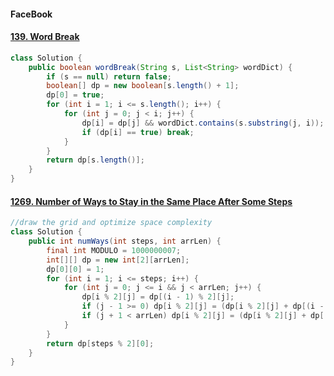 #### FaceBook

#### [139. Word Break](https://leetcode-cn.com/problems/word-break/)

```java
class Solution {
    public boolean wordBreak(String s, List<String> wordDict) {
        if (s == null) return false;
        boolean[] dp = new boolean[s.length() + 1];
        dp[0] = true;
        for (int i = 1; i <= s.length(); i++) {
            for (int j = 0; j < i; j++) {
                dp[i] = dp[j] && wordDict.contains(s.substring(j, i));
                if (dp[i] == true) break;
            }
        }
        return dp[s.length()];
    }
}
```

#### [1269. Number of Ways to Stay in the Same Place After Some Steps](https://leetcode-cn.com/problems/number-of-ways-to-stay-in-the-same-place-after-some-steps/)

```java
//draw the grid and optimize space complexity
class Solution {
    public int numWays(int steps, int arrLen) {
        final int MODULO = 1000000007;
        int[][] dp = new int[2][arrLen];
        dp[0][0] = 1;
        for (int i = 1; i <= steps; i++) {
            for (int j = 0; j <= i && j < arrLen; j++) {
                dp[i % 2][j] = dp[(i - 1) % 2][j];
                if (j - 1 >= 0) dp[i % 2][j] = (dp[i % 2][j] + dp[(i - 1) % 2][j - 1]) % MODULO;
                if (j + 1 < arrLen) dp[i % 2][j] = (dp[i % 2][j] + dp[(i - 1) % 2][j + 1]) % MODULO;
            }
        }
        return dp[steps % 2][0];
    }
}
```

